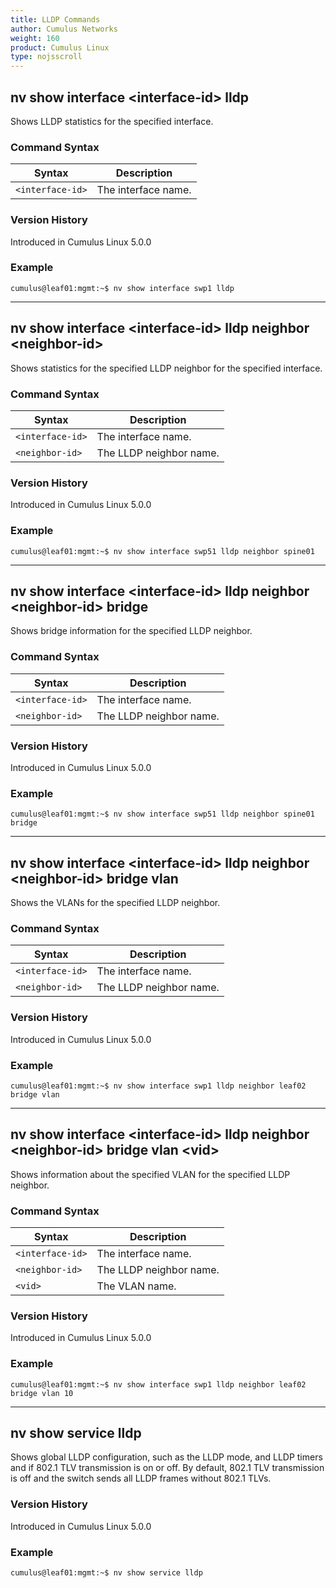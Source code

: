 ```yaml
---
title: LLDP Commands
author: Cumulus Networks
weight: 160
product: Cumulus Linux
type: nojsscroll
---
```

## nv show interface \<interface-id\> lldp

Shows LLDP statistics for the specified interface.

### Command Syntax

| Syntax |  Description   |
| --------- | -------------- |
| `<interface-id>`    |  The interface name.|

### Version History

Introduced in Cumulus Linux 5.0.0

### Example

```
cumulus@leaf01:mgmt:~$ nv show interface swp1 lldp
```

- - -

## nv show interface \<interface-id\> lldp neighbor \<neighbor-id\>

Shows statistics for the specified LLDP neighbor for the specified interface.

### Command Syntax

| Syntax |  Description   |
| --------- | -------------- |
| `<interface-id>`    |  The interface name.|
| `<neighbor-id>` |  The LLDP neighbor name. |

### Version History

Introduced in Cumulus Linux 5.0.0

### Example

```
cumulus@leaf01:mgmt:~$ nv show interface swp51 lldp neighbor spine01
```

- - -

## nv show interface \<interface-id\> lldp neighbor \<neighbor-id\> bridge

Shows bridge information for the specified LLDP neighbor.

### Command Syntax

| Syntax |  Description   |
| --------- | -------------- |
| `<interface-id>`    |  The interface name.|
| `<neighbor-id>` |  The LLDP neighbor name. |

### Version History

Introduced in Cumulus Linux 5.0.0

### Example

```
cumulus@leaf01:mgmt:~$ nv show interface swp51 lldp neighbor spine01 bridge
```

- - -

## nv show interface \<interface-id\> lldp neighbor \<neighbor-id\> bridge vlan

Shows the VLANs for the specified LLDP neighbor.

### Command Syntax

| Syntax |  Description   |
| --------- | -------------- |
| `<interface-id>`    |  The interface name.|
| `<neighbor-id>` |  The LLDP neighbor name. |

### Version History

Introduced in Cumulus Linux 5.0.0

### Example

```
cumulus@leaf01:mgmt:~$ nv show interface swp1 lldp neighbor leaf02 bridge vlan
```

- - -

## nv show interface \<interface-id\> lldp neighbor \<neighbor-id\> bridge vlan \<vid\>

Shows information about the specified VLAN for the specified LLDP neighbor.

### Command Syntax

| Syntax |  Description   |
| --------- | -------------- |
| `<interface-id>`    |  The interface name.|
| `<neighbor-id>` |  The LLDP neighbor name. |
| `<vid>` | The VLAN name.|

### Version History

Introduced in Cumulus Linux 5.0.0

### Example

```
cumulus@leaf01:mgmt:~$ nv show interface swp1 lldp neighbor leaf02 bridge vlan 10
```

- - -

## nv show service lldp

Shows global LLDP configuration, such as the LLDP mode, and LLDP timers and if 802.1 TLV transmission is on or off. By default, 802.1 TLV transmission is off and the switch sends all LLDP frames without 802.1 TLVs.

### Version History

Introduced in Cumulus Linux 5.0.0

### Example

```
cumulus@leaf01:mgmt:~$ nv show service lldp
```
